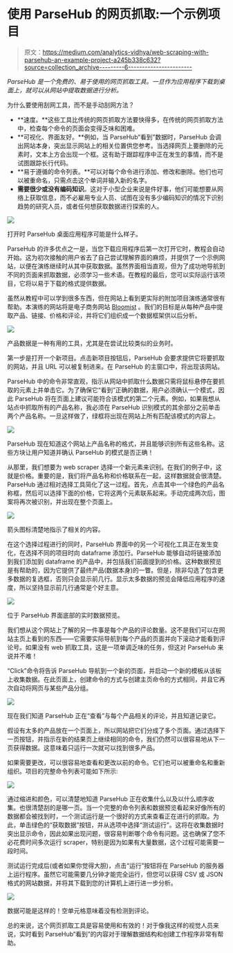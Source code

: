 # 使用 ParseHub 的网页抓取:一个示例项目

> 原文：<https://medium.com/analytics-vidhya/web-scraping-with-parsehub-an-example-project-a245b338c632?source=collection_archive---------6----------------------->

*ParseHub 是一个免费的、易于使用的网页抓取工具。一旦作为应用程序下载到桌面上，就可以从网站中提取数据进行分析。*

为什么要使用刮网工具，而不是手动刮网方法？

*   **速度。**这些工具比传统的网页抓取方法要快得多，在传统的网页抓取方法中，检查每个命令的页面会变得乏味和困难。
*   **可视化、界面友好。**例如，当 ParseHub“看到”数据时，ParseHub 会调出网站本身，突出显示网站上的相关位置供您参考。当选择网页上要删除的元素时，文本上方会出现一个框。这有助于跟踪程序中正在发生的事情，而不是试图跟踪长行代码。
*   **易于遵循的命令列表。**可以对每个命令进行添加、修改和删除。他们也可以被重命名，只需点击这个单词并输入新的名字。
*   **需要很少或没有编码知识**。这对于小型企业来说是件好事，他们可能想要从网络上获取信息，而不必雇用专业人员、试图在没有多少编码知识的情况下识别趋势的研究人员，或者任何想获取数据进行探索的人。

![](img/d1d18e2220822737aa7303900f9f0ffd.png)

打开时 ParseHub 桌面应用程序可能是什么样子。

ParseHub 的许多优点之一是，当您下载应用程序后第一次打开它时，教程会自动开始。这为初次接触的用户省去了自己尝试理解界面的麻烦，并提供了一个示例网站，以便在演练继续时从其中获取数据。虽然界面相当直观，但为了成功地导航到不同的页面来抓取数据，必须学习一些术语。在教程的最后，您可以实际运行该项目，它将以易于下载的格式提供数据。

虽然从教程中可以学到很多东西，但在网站上看到更实际的附加项目演练通常很有帮助。本演练的网站将是电子商务网站 [Bloomist](https://bloomist.com/) 。我们的目标是从每种产品中提取产品、链接、价格和评论，并将它们组织成一个数据框架供以后分析。

![](img/6388eb18300c380346a885f05142a9e6.png)

产品数据是一种有用的工具，尤其是在尝试比较类似的业务时。

第一步是打开一个新项目。点击新项目按钮后，ParseHub 会要求提供它将要抓取的网站，并且 URL 可以被复制进来。在 ParseHub 的主窗口中，将出现该网站。

ParseHub 中的命令非常直观，指示从网站中抓取什么数据只需将鼠标悬停在要抓取的元素上并单击它。为了确保它“看到”正确的数据，用户必须确认一个模式，因此 ParseHub 将在页面上建议可能符合该模式的第二个元素。例如，如果我想从站点中抓取所有的产品名称，我必须在 ParseHub 识别模式的其余部分之前单击两个产品名称。一旦这样做了，绿框将出现在网站上所有匹配该模式的内容上。

![](img/76f116d915f8deaa0b8ed618b21a14ba.png)

ParseHub 现在知道这个网站上产品名称的格式，并且能够识别所有这些名称。这些方块让用户知道并确认 ParseHub 的模式是否正确！

从那里，我们想要为 web scraper 选择一个新元素来识别。在我们的例子中，这就是价格。重要的是，我们将产品名称和价格联系在一起，这样数据就会很清楚。ParseHub 通过相对选择工具简化了这一过程。首先，点击其中一个绿色的产品名称框，然后可以选择下面的价格，它将这两个元素联系起来。手动完成两次后，图案将再次被识别，并出现在整个页面上。

![](img/a57660b70307d00439a61ac6158d46a0.png)

箭头图标清楚地指示了相关的内容。

在这个选择过程进行的同时，ParseHub 界面中的另一个可视化工具正在发生变化，在选择不同的项目时向 dataframe 添加行。ParseHub 能够自动将链接添加到我们添加到 dataframe 的产品中，并包括我们前面提到的价格。这种数据预览是有帮助的，因为它提供了最终产品(数据本身)的一瞥。但是，除非勾选了包含更多数据的复选框，否则只会显示前几行。显示太多数据的预览会降低应用程序的速度，所以坚持显示前几行通常是个好主意。

![](img/e5883d27f1771e1d7c39db06a7e3c9d8.png)

位于 ParseHub 界面底部的实时数据预览。

我们想从这个网站上了解的另一件事是每个产品的评论数量。这不是我们可以在网站主页上看到的东西——它需要实际导航到每个产品的页面并向下滚动才能看到评论号。如果没有 web 抓取工具，这是一项单调乏味的任务，但这对 ParseHub 来说并不难！

“Click”命令将告诉 ParseHub 导航到一个新的页面，并启动一个新的模板从该板上收集数据。在此页面上，创建命令的方式与创建主页命令的方式相同，并且它再次自动将网页与某些产品分组。

![](img/7a76da36eafb499b9a980a5d285a39c6.png)

现在我们知道 ParseHub 正在“查看”与每个产品相关的评论，并且知道记录它。

假设有太多的产品放在一个页面上，所以网站把它们分成了多个页面。通过选择下一页按钮，并指示在新的结果页上继续相同的命令，我们仍然可以很容易地从下一页获得数据。这意味着只运行一次就可以找到很多产品。

如果需要更改，可以很容易地查看和更改以前的命令。它们也可以被重命名和重新组织。项目的完整命令列表可能如下所示:

![](img/5c78ad7a64c85f89670e6462dadaf1cc.png)

通过缩进和颜色，可以清楚地知道 ParseHub 正在收集什么以及以什么顺序收集。也很清楚刮的是哪一页。当一个完整的命令列表和数据预览看起来好像所有的数据都会被找到时，一个测试运行是一个很好的方式来查看正在进行的抓取。为此，单击绿色的“获取数据”按钮，并从选项中选择“测试运行”。这将在收集数据时突出显示命令，因此如果出现问题，很容易判断哪个命令有问题。这也确保了您不必花费时间多次运行 scraper，特别是因为如果有大量数据，这个过程可能需要一段时间。

测试运行完成后(或者如果你觉得大胆)，点击“运行”按钮将在 ParseHub 的服务器上运行程序。虽然它可能需要几分钟才能完全运行，但您可以获得 CSV 或 JSON 格式的网站数据，并将其下载到您的计算机上进行进一步分析。

![](img/89907a2678a9bb70bc1f56f6559bb585.png)

数据可能是这样的！空单元格意味着没有检测到评论。

总的来说，这个网页抓取工具是容易使用和有效的！对于像我这样的视觉人员来说，实时看到 ParseHub“看到”的内容对于理解数据结构和创建工作程序非常有帮助。